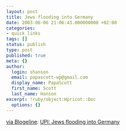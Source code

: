```yaml
---
layout: post
title: Jews flooding into Germany
date: 2003-06-06 21:06:43.000000000 +02:00
categories:
- quick links
tags: []
status: publish
type: post
published: true
meta: {}
author:
  login: shanson
  email: papascott-wp@gmail.com
  display_name: PapaScott
  first_name: Scott
  last_name: Hanson
excerpt: !ruby/object:Hpricot::Doc
  options: {}
---
```

<p><a title="Blogeline's Journal" href="http://blogeline.blogspot.com/2003_06_01_blogeline_archive.html#200394258">via Blogeline</a>: <a title="From 33,000 in 1990 to 200,000 today... mostly speaking Russian" href="http://www.upi.com/view.cfm?StoryID=20030605-051223-2097r">UPI: Jews flooding into Germany</a></p>
